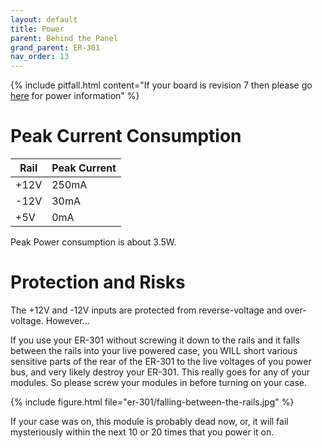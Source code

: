 ```yaml
---
layout: default
title: Power
parent: Behind the Panel
grand_parent: ER-301
nav_order: 13
---
```


{% include pitfall.html
content="If your board is revision 7 then please go [here](power-rev7) for power information"
%}

# Peak Current Consumption 

|Rail|Peak Current|
|---|---|
|+12V|250mA|
|-12V|30mA|
|+5V|0mA|

Peak Power consumption is about 3.5W.

# Protection and Risks 

The +12V and -12V inputs are protected from reverse-voltage and over-voltage.  However...

If you use your ER-301 without screwing it down to the rails and it falls between the rails into your live powered case, you WILL short various sensitive parts of the rear of the ER-301 to the live voltages of you power bus, and very likely destroy your ER-301.  This really goes for any of your modules.  So please screw your modules in before turning on your case.

{% include figure.html
file="er-301/falling-between-the-rails.jpg"
%}

If your case was on, this module is probably dead now, or, it will fail mysteriously within the next 10 or 20 times that you power it on.
